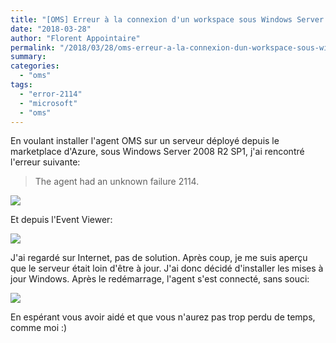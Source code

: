 ```yaml
---
title: "[OMS] Erreur à la connexion d'un workspace sous Windows Server 2008 R2 SP1"
date: "2018-03-28"
author: "Florent Appointaire"
permalink: "/2018/03/28/oms-erreur-a-la-connexion-dun-workspace-sous-windows-server-2008-r2-sp1"
summary:
categories: 
  - "oms"
tags: 
  - "error-2114"
  - "microsoft"
  - "oms"
---
```

En voulant installer l'agent OMS sur un serveur déployé depuis le marketplace d'Azure, sous Windows Server 2008 R2 SP1, j'ai rencontré l'erreur suivante:

> The agent had an unknown failure 2114.

[![](https://cloudyjourney.fr/wp-content/uploads/2018/03/OMSError02.jpg)](https://cloudyjourney.fr/wp-content/uploads/2018/03/OMSError02.jpg)

Et depuis l'Event Viewer:

[![](https://cloudyjourney.fr/wp-content/uploads/2018/03/OMSError01.jpg)](https://cloudyjourney.fr/wp-content/uploads/2018/03/OMSError01.jpg)

J'ai regardé sur Internet, pas de solution. Après coup, je me suis aperçu que le serveur était loin d'être à jour. J'ai donc décidé d'installer les mises à jour Windows. Après le redémarrage, l'agent s'est connecté, sans souci:

[![](https://cloudyjourney.fr/wp-content/uploads/2018/03/OMSError03.png)](https://cloudyjourney.fr/wp-content/uploads/2018/03/OMSError03.png)

En espérant vous avoir aidé et que vous n'aurez pas trop perdu de temps, comme moi :)
